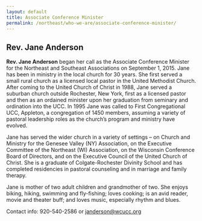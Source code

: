 ```yaml
---
layout: default
title: Associate Conference Minister
permalink: /northeast/who-we-are/associate-conference-minister/
---
```


## Rev. Jane Anderson

**Rev. Jane Anderson** began her call as the Associate Conference Minister for the Northeast and Southeast Associations on September 1, 2015. Jane has been in ministry in the local church for 30 years. She first served a small rural church as a licensed local pastor in the United Methodist Church. After coming to the United Church of Christ in 1988, Jane served a suburban church outside Rochester, New York, first as a licensed pastor and then as an ordained minister upon her graduation from seminary and ordination into the UCC. In 1995 Jane was called to First Congregational UCC, Appleton, a congregation of 1450 members, assuming a variety of pastoral leadership roles as the church’s program and ministry have evolved.

Jane has served the wider church in a variety of settings – on Church and Ministry for the Genesee Valley (NY) Association, on the Executive Committee of the Northeast (WI) Association, on the Wisconsin Conference Board of Directors, and on the Executive Council of the United Church of Christ. She is a graduate of Colgate-Rochester Divinity School and has completed residencies in pastoral counseling and in marriage and family therapy.

Jane is mother of two adult children and grandmother of two. She enjoys biking, hiking, swimming and fly-fishing; loves cooking; is an avid reader, movie and theater buff; and loves music, especially rhythm and blues.

Contact info: 920-540-2586 or [janderson@wcucc.org](mailto:janderson@wcucc.org)
